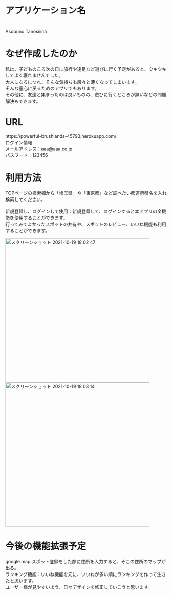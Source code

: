 <h1>アプリケーション名</h1>　<br>
Asobuno Tanosiiina
<h1>なぜ作成したのか</h1>
私は、子どものころ次の日に旅行や遠足など遊びに行く予定があると、ウキウキしてよく寝れませんでした。<br>
大人になるにつれ、そんな気持ちも段々と薄くなってしまいます。<br>
そんな童心に戻るためのアプリでもあります。<br>
その他に、友達と集まったのは良いものの、遊びに行くところが無いなどの問題解決もできます。
<h1>URL</h1>
https://powerful-brushlands-45793.herokuapp.com/<br>
ログイン情報<br>
メールアドレス：aaa@aaa.co.jp<br>
パスワード：123456<br>
<h1>利用方法</h1>
TOPページの検索欄から「埼玉県」や「東京都」など調べたい都道府県名を入れ検索してください。<br>
<br>
新規登録し、ログインして使用：新規登録して、ログインすると本アプリの全機能を使用することができます。<br>
行ってみてよかったスポットの共有や、スポットのレビュー、いいね機能も利用することができます。<br>

<img width="450" alt="スクリーンショット 2021-10-19 18 02 47" src="https://user-images.githubusercontent.com/81948704/137878593-051a1689-9e0b-4207-bec2-ba8ecaf44540.png"><img width="450" alt="スクリーンショット 2021-10-19 18 03 14" src="https://user-images.githubusercontent.com/81948704/137878610-0d03a433-ba05-471f-b15b-f0f91b81471b.png">
<h1>今後の機能拡張予定</h1>
  google map:スポット登録をした際に住所を入力すると、そこの住所のマップが出る。<br>
  ランキング機能：いいね機能を元に、いいねが多い順にランキングを作って生きたと思います。<br>
  ユーザー様が見やすいよう、日々デザインを修正していこうと思います。<br>
  
 
